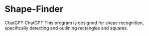# Shape-Finder
 ChatGPT ChatGPT This program is designed for shape recognition, specifically detecting and outlining rectangles and squares.

